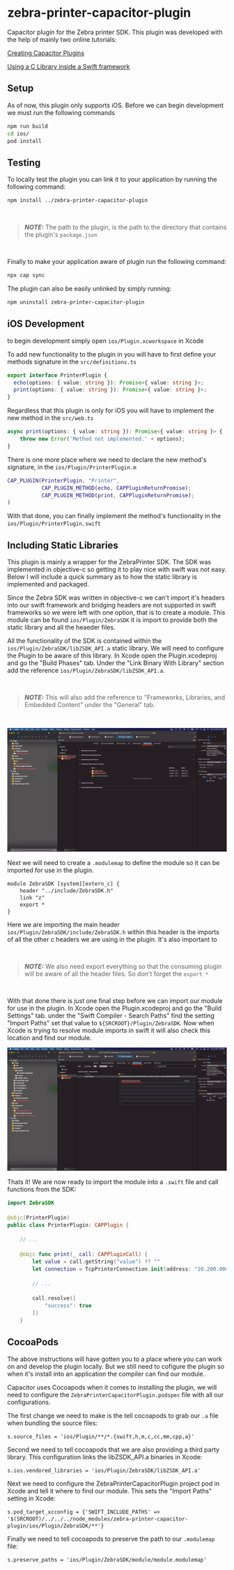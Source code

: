 # zebra-printer-capacitor-plugin

Capacitor plugin for the Zebra printer SDK. This plugin was developed with the help of mainly two online tutorials:

[Creating Capacitor Plugins](https://capacitorjs.com/docs/v3/plugins/creating-plugins)

[Using a C Library inside a Swift framework](https://medium.com/swift-and-ios-writing/using-a-c-library-inside-a-swift-framework-d041d7b701d9)

## Setup

As of now, this plugin only supports iOS. Before we can begin development we must run the following commands

```bash
npm run build
cd ios/
pod install
```

## Testing

To locally test the plugin you can link it to your application by running the following command:

```bash
npm install ../zebra-printer-capacitor-plugin
```
<br/>

> **_NOTE:_** The path to the plugin, is the path to the directory that contains the plugin's `package.json`

<br/>

Finally to make your application aware of plugin run the following command:

```bash
npx cap sync 
```

The plugin can also be easily unlinked by simply running:

```bash
npm uninstall zebra-printer-capacitor-plugin
```

## iOS Development

to begin development simply open `ios/Plugin.xcworkspace` in Xcode

To add new functionality to the plugin in you will have to first define your methods signature in the `src/definitions.ts`

```ts
export interface PrinterPlugin {
  echo(options: { value: string }): Promise<{ value: string }>;
  print(options: { value: string }): Promise<{ value: string }>;
}
```

Regardless that this plugin is only for iOS you will have to implement the new method in the `src/web.ts`

```ts
async print(options: { value: string }): Promise<{ value: string }> {
    throw new Error('Method not implemented.' + options);
}
```

There is one more place where we need to declare the new method's signature, in the `ios/Plugin/PrinterPlugin.m`

```m
CAP_PLUGIN(PrinterPlugin, "Printer",
           CAP_PLUGIN_METHOD(echo, CAPPluginReturnPromise);
           CAP_PLUGIN_METHOD(print, CAPPluginReturnPromise);
)
```

With that done, you can finally implement the method's functionality in the `ios/Plugin/PrinterPlugin.swift`

## Including Static Libraries

This plugin is mainly a wrapper for the ZebraPrinter SDK. The SDK was implemented in objective-c so getting it to play nice with swift was not easy. Below I will include a quick summary as to how the static library is implemented and packaged.

Since the Zebra SDK was written in objective-c we can't import it's headers into our swift framework and bridging headers are not supported in swift frameworks so we were left with one option, that is to create a module. This module can be found `ios/Plugin/ZebraSDK` it is import to provide both the static library and all the heaeder files.

All the functionality of the SDK is contained within the `ios/Plugin/ZebraSDK/libZSDK_API.a` static library. We will need to configure the Plugin to be aware of this library. In Xcode open the Plugin.xcodeproj and go the "Build Phases" tab. Under the "Link Binary With Library" section add the reference `ios/Plugin/ZebraSDK/libZSDK_API.a`. 

<br/>

> **_NOTE:_**  This will also add the reference to "Frameworks, Libraries, and Embedded Content" under the "General" tab.

<br/>

![Linking Binaries](linking_binaries.png)

Next we will need to create a `.modulemap` to define the module so it can be imported for use in the plugin. 

```modulemap
module ZebraSDK [system][extern_c] {
    header "../include/ZebraSDK.h"
    link "z"
    export *
}
```

Here we are importing the main header `ios/Plugin/ZebraSDK/include/ZebraSDK.h` within this header is the imports of all the other c headers we are using in the plugin. It's also important to 

<br/>

> **_NOTE:_** We also need export everything so that the consuming plugin will be aware of all the header files. So don't forget the `export *`

<br/>

With that done there is just one final step before we can import our module for use in the plugin. In Xcode open the Plugin.xcodeproj and go the "Build Settings" tab. under the "Swift Compiler - Search Paths" find the setting "Import Paths" set that value to `${SRCROOT}/Plugin/ZebraSDK`. Now when Xcode is trying to resolve module imports in swift it will also check this location and find our module.

![Configuring Import Paths](configuring_import_paths.png)

Thats it! We are now ready to import the module into a `.swift` file and call functions from the SDK:

```swift
import ZebraSDK

@objc(PrinterPlugin)
public class PrinterPlugin: CAPPlugin {

    // ...

    @objc func print(_ call: CAPPluginCall) {
        let value = call.getString("value") ?? ""
        let connection = TcpPrinterConnection.init(address: "10.200.004.060", andWithPort:6101);
         
        // ...

        call.resolve([
            "success": true
        ])
    }
```

## CocoaPods

The above instructions will have gotten you to a place where you can work on and develop the plugin locally. But we still need to cofigure the plugin so when it's install into an application the compiler can find our module. 

Capacitor uses Cocoapods when it comes to installing the plugin, we will need to configure the `ZebraPrinterCapacitorPlugin.podspec` file with all our configurations.

The first change we need to make is the tell cocoapods to grab our `.a` file when bundling the source files:
```podspec
s.source_files = 'ios/Plugin/**/*.{swift,h,m,c,cc,mm,cpp,a}'
```

Second we need to tell cocoapods that we are also providing a third party library. This configuration links the libZSDK_API.a binaries in Xcode:
```podspec
s.ios.vendored_libraries = 'ios/Plugin/ZebraSDK/libZSDK_API.a'
```

Next we need to configure the ZebraPrinterCapacitorPlugin project pod in Xcode and tell it where to find our module. This sets the "Import Paths" setting in Xcode:
```podspec
s.pod_target_xcconfig = {'SWIFT_INCLUDE_PATHS' => '$(SRCROOT)/../../../node_modules/zebra-printer-capacitor-plugin/ios/Plugin/ZebraSDK/**'}
```

Finally we need to tell cocoapods to preserve the path to our `.modulemap` file:
```podspec
s.preserve_paths = 'ios/Plugin/ZebraSDK/module/module.modulemap'
```